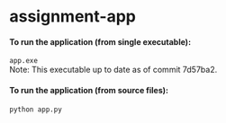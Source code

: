 # assignment-app

#### To run the application (from single executable):
`app.exe`  
Note: This executable up to date as of commit 7d57ba2.

#### To run the application (from source files):
`python app.py`
